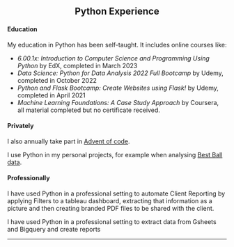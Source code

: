 <h2 style="text-align: center;" id=python>Python Experience</h2>


#### Education

My education in Python has been self-taught. It includes online courses like:

- *6.00.1x: Introduction to Computer Science and Programming Using Python* by EdX, completed in March 2023
- *Data Science: Python for Data Analysis 2022 Full Bootcamp* by Udemy, completed in October 2022
- *Python and Flask Bootcamp: Create Websites using Flask!* by Udemy, completed in April 2021
- *Machine Learning Foundations: A Case Study Approach* by Coursera, all material completed but no certificate received.

#### Privately

I also annually take part in [Advent of code](https://adventofcode.com/about).

I use Python in my personal projects, for example when analysing [Best Ball data](https://github.com/fantasydatapros/best-ball-data-bowl).

#### Professionally

I have used Python in a professional setting to automate Client Reporting by applying Filters to a tableau dashboard, extracting that information as a picture and then creating branded PDF files to be shared with the client. 

I have used Python in a professional setting to extract data from Gsheets and Bigquery and create reports 

----------------------------------------------------------------------------------------------------


